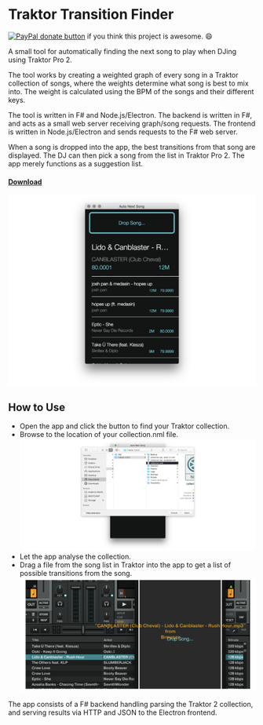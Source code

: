 # Traktor Transition Finder

<span class="badge-paypal"><a href="https://www.paypal.com/cgi-bin/webscr?cmd=_s-xclick&amp;hosted_button_id=GFDKRJ7LCQFQS" title="Donate to this project using Paypal"><img src="https://img.shields.io/badge/paypal-donate-yellow.svg" alt="PayPal donate button" /></a> if you think this project is awesome. 😄 </span>

A small tool for automatically finding the next song to play when DJing using Traktor Pro 2.

The tool works by creating a weighted graph of every song in a Traktor collection of songs, where the weights determine what song is best to mix into. 
The weight is calculated using the BPM of the songs and their different keys. 

The tool is written in F# and Node.js/Electron. The backend is written in F#, and acts as a small web server receiving graph/song requests. 
The frontend is written in Node.js/Electron and sends requests to the F# web server.

When a song is dropped into the app, the best transitions from that song are displayed. 
The DJ can then pick a song from the list in Traktor Pro 2. The app merely functions as a suggestion list.

#### [Download](https://github.com/andersfischernielsen/Traktor-Transition-Finder/releases/latest)

![Screenshot](readme/screenshot.png) 

## How to Use
- Open the app and click the button to find your Traktor collection. 
- Browse to the location of your collection.nml file. ![Screenshot](readme/readme-1.png) 
- Let the app analyse the collection.
- Drag a file from the song list in Traktor into the app to get a list of possible transitions from the song. ![Screenshot](readme/readme-2.png) 

The app consists of a F# backend handling parsing the Traktor 2 collection, and serving results via HTTP and JSON to the Electron frontend. 
